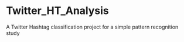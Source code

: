 # Twitter_HT_Analysis
A Twitter Hashtag classification project for a simple pattern recognition study

